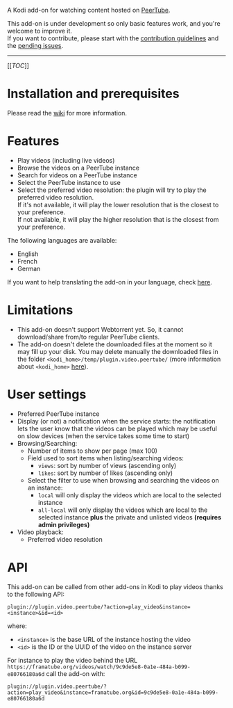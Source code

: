 A Kodi add-on for watching content hosted on [PeerTube](http://joinpeertube.org/).

This add-on is under development so only basic features work, and you're
welcome to improve it.  
If you want to contribute, please start with the
[contribution guidelines](contributing.md) and the
[pending issues](https://framagit.org/StCyr/plugin.video.peertube/-/issues).

---

[[_TOC_]]

# Installation and prerequisites

Please read the
[wiki](https://framagit.org/StCyr/plugin.video.peertube/-/wikis/home)
for more information.

# Features

* Play videos (including live videos)
* Browse the videos on a PeerTube instance 
* Search for videos on a PeerTube instance
* Select the PeerTube instance to use
* Select the preferred video resolution: the plugin will try to play the
  preferred video resolution.  
  If it's not available, it will play the lower resolution that is the closest
  to your preference.  
  If not available, it will play the higher resolution that is the closest from
  your preference.

The following languages are available:
* English
* French
* German

If you want to help translating the add-on in your language, check
[here](contributing.md#translation).

# Limitations

* This add-on doesn't support Webtorrent yet. So, it cannot download/share
  from/to regular PeerTube clients.
* The add-on doesn't delete the downloaded files at the moment so it may fill
  up your disk. You may delete manually the downloaded files in the folder
  `<kodi_home>/temp/plugin.video.peertube/` (more information about
  `<kodi_home>` [here](https://kodi.wiki/view/Kodi_data_folder#Location)).

# User settings

* Preferred PeerTube instance
* Display (or not) a notification when the service starts: the notification
  lets the user know that the videos can be played which may be useful on slow
  devices (when the service takes some time to start)
* Browsing/Searching:
  * Number of items to show per page (max 100)
  * Field used to sort items when listing/searching videos:
    * `views`: sort by number of views (ascending only)
    * `likes`: sort by number of likes (ascending only)
  * Select the filter to use when browsing and searching the videos on an instance:
    * `local` will only display the videos which are local to the selected
      instance
    * `all-local` will only display the videos which are local to the selected
      instance **plus** the private and unlisted videos
      **(requires admin privileges)**
* Video playback:
  * Preferred video resolution

# API

This add-on can be called from other add-ons in Kodi to play videos thanks to
the following API:

`plugin://plugin.video.peertube/?action=play_video&instance=<instance>&id=<id>`

where:
* `<instance>` is the base URL of the instance hosting the video
* `<id>` is the ID or the UUID of the video on the instance server

For instance to play the video behind the URL
`https://framatube.org/videos/watch/9c9de5e8-0a1e-484a-b099-e80766180a6d` call
the add-on with:

`plugin://plugin.video.peertube/?action=play_video&instance=framatube.org&id=9c9de5e8-0a1e-484a-b099-e80766180a6d`
